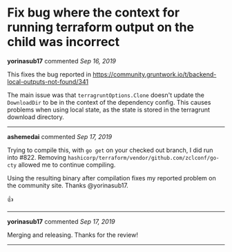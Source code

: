 #  Fix bug where the context for running terraform output on the child was incorrect

**yorinasub17** commented *Sep 16, 2019*

This fixes the bug reported in https://community.gruntwork.io/t/backend-local-outputs-not-found/341

The main issue was that `terragruntOptions.Clone` doesn't update the `DownloadDir` to be in the context of the dependency config. This causes problems when using local state, as the state is stored in the terragrunt download directory.
<br />
***


**ashemedai** commented *Sep 17, 2019*

Trying to compile this, with `go get` on your checked out branch, I did run into #822. Removing `hashicorp/terraform/vendor/github.com/zclconf/go-cty` allowed me to continue compiling.

Using the resulting binary after compilation fixes my reported problem on the community site. Thanks @yorinasub17.

👍 
***

**yorinasub17** commented *Sep 17, 2019*

Merging and releasing. Thanks for the review!
***

